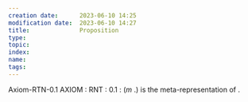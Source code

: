 ```yaml
---
creation date:		2023-06-10 14:25
modification date:	2023-06-10 14:27
title: 				Proposition
type:
topic:
index:
name:
tags: 
---
```


Axiom-RTN-0.1 
AXIOM : RNT : 0.1 : $(m\ .)$ is the meta-representation of $.$